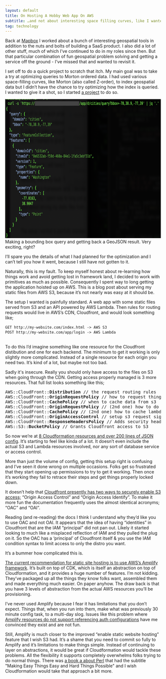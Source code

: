 ```yaml
---
layout: default
title: On Hosting A Hobby Web App On AWS
subtitle: …and not about interesting space filling curves, like I wanted to write
tag: technology
---
```

Back at [Mapbox](https://www.mapbox.com/) I worked about a bunch of interesting geospatial tools in addition to the nuts and bolts of building a SaaS product. I also did a lot of other stuff, much of which I’ve continued to do in my roles since then. But that particular combination of fun geospatial problem solving and getting a service off the ground - I’ve missed that and wanted to revisit it.

I set off to do a quick project to scratch that itch. My main goal was to take a try at optimizing queries to Morton ordered data. I had used various space-filling curves, like Morton (also called Z-order), to index geospatial data but I didn’t have the chance to try optimizing how the index is queried. I wanted to give it a shot, so I started [a project](https://github.com/miccolis/morton-ddb) to do so.

<div class="box mb-3">
<img src="/assets/images/2024-11-09-hosting-hobby-app-aws/morton-ddb-db-bbox.png" alt="Screenshot of terminal with a curl command that fetches a bounding box around washington DC" width="800" height="450"/>
<div class="is-size-7 pb-1">Making a bounding box query and getting back a GeoJSON result. Very exciting, right?</div>
</div>

I’ll spare you the details of what I had planned for the optimization and I can’t tell you how it went, because I still have not gotten to it. 

Naturally, this is my fault. To keep myself honest about re-learning how things work and avoid getting lost in framework land, I decided to work with primitives as much as possible. Consequently I spent way to long getting the application hoisted up on AWS.  This is a blog post about serving my static files from AWS S3, because it’s not nearly was easy at it should be.

The setup I wanted is painfully standard. A web app with some static files served from S3 and an API powered by AWS Lambda. Then  rules for routing requests would live in AWS’s CDN, Cloudfront, and would look something like;


    GET http://my-website.com/index.html -> AWS S3
    POST http://my-website.com/app/login -> AWS Lambda

<br />
To do this I’d imagine something like one resource for the Cloudfront distibution and one for each backend. The minimum to get it working is only slightly more complicated. Instead of a single resource for each origin you need two. It’s kind of a lot, but maybe not too bad.

Sadly it's insecure. Really you should only have access to the files on S3 when going through the CDN. Getting access properly managed is 3 more resources. That full list looks something like this;

<div class="box">
<pre>
AWS::CloudFront::<strong>Distribution</strong> // the request routing rules
AWS::CloudFront::<strong>OriginRequestPolicy</strong> // how to request things from S3
AWS::CloudFront::<strong>CachePolicy</strong> // when to cache data from s3
AWS::CloudFront::<strong>OriginRequestPolicy</strong> // (2nd one) how to do lambda requests
AWS::CloudFront::<strong>CachePolicy</strong> // (2nd one) how to cache lambda responses
AWS::CloudFront::<strong>OriginAccessControl</strong> // setup s3 request signing
AWS::CloudFront::<strong>ResponseHeadersPolicy</strong> // Adds security headers
AWS::S3::<strong>BucketPolicy</strong> // Grants Cloudfront access to S3 
</pre>
<div class="is-size-7 pb-1"> So now we’re at <a href="https://github.com/miccolis/morton-ddb/blob/c627cd466b0ea41b36089d308e7f85f5e3fda211/cloudformation/template.json#L188-L391">8 Cloudformation resources and over 200 lines of JSON config</a>. It’s starting to feel like kinda of a lot. It doesn’t even include the actual S3 and Lambda resources involved, nor any sort of database service or access control.</div>
</div>

More than just the volume of config, getting this setup right is confusing and I’ve seen it done wrong on multiple occasions. Folks get so frustrated that they start opening up permissions to try to get it working. Then once it’s working they fail to retrace their steps and get things properly locked down.

It doesn’t help that [Cloudfront presently has two ways to securely enable S3 access;](https://docs.aws.amazon.com/AmazonCloudFront/latest/DeveloperGuide/private-content-restricting-access-to-s3.html) “Origin Access Control” and “Origin Access Identify”. To make it more fun the documentation frequently uses the almost identical acronyms; “OAC” and “OAI”.

Reading (and re-reading) the docs I think I understand why they’d like you to use OAC and not OAI. It appears that the idea of having “identities” in Cloudfront that are the IAM “principal” did not pan out. Likely it started looking to much like a misplaced reflection of IAM and they pulled the plug on it. So the OAC has a ‘principal’ of Cloudfront itself & you use the IAM condition syntax to limit access to only the distro you want.

It’s a bummer how complicated this is.

[The current recommendation for static site hosting is to use AWS’s Amplify framework](https://docs.aws.amazon.com/AmazonS3/latest/userguide/WebsiteHosting.html). It’s built on top of CDK, which is itself an abstraction on top of Cloudformation, and it provides a huge number of features. I’m not kidding. They’ve packaged up all the things they know folks want, assembled them and made everything much easier.  On paper anyhow. The draw back is that you have 3 levels of abstraction from the actual AWS resources you’ll be provisioning.

I’ve never used Amplify because I fear it has limitations that you don’t expect. Things that, when you run into them, make what was previously 30 minute config task, to a multi-day slog. Issues like this problem where [Amplify resources do not support referencing auth configurations](https://github.com/aws-amplify/amplify-backend/issues/1548) have me convinced they exist and are not fun. 

Still, Amplify is much closer to the improved “enable static website hosting” feature that I wish S3 had. It’s a shame that you need to commit so fully to Amplify and it’s limitations to make things simple. Instead of continuing to layer on abstractions, it would be great if Cloudformation would tackle these problems. All the flexibility it supports completely overwhelms folks trying to do normal things. There was [a book a about Perl](https://www.oreilly.com/pub/pr/2033) that had the subtitle "Making Easy Things Easy and Hard Things Possible" and I wish Cloudformation would take that approach a bit more.
